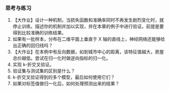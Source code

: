 
### 思考与练习

1. 【大作业】设计一种机制，当损失函数和准确率同时不再发生剧烈变化时，就停止训练。描述你的机制并加以实现，并在本章的例子中进行验证。前提是要得到比较准确的训练结果。
2. 如果有一批样本，分布在二维平面上垂直于 X 轴的直线上，神经网络还能够给出正确的回归线吗？
3. 【大作业】在本例中有反向数据，如到城市中心的距离，该特征值越大，房屋总价越低。尝试在归一化时做逆向指标的归一化。
4. 实现 k-折交叉验证。
5. 验证集与测试集的区别是什么？
6. k-折交叉验证得到的多个模型，最后如何使用它们？
7. 如果对标签值做归一化后，如何处理预测出来的结果？
